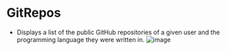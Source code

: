 # GitRepos
* Displays a list of the public GitHub repositories of a given user and the programming language they were written in.
![image](https://user-images.githubusercontent.com/57250076/208961877-3ba99fe1-81e7-46e0-954a-d5aa6cfa888e.png)
